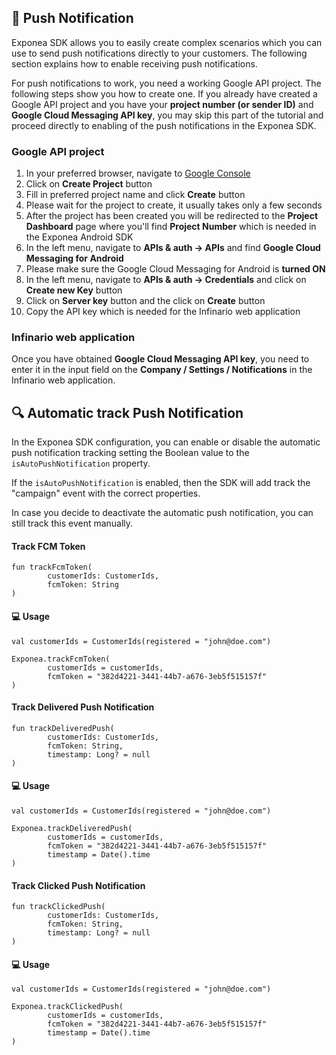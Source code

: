 ## 📣  Push Notification

Exponea SDK allows you to easily create complex scenarios which you can use to send push notifications directly to your customers. The following section explains how to enable receiving push notifications.

For push notifications to work, you need a working Google API project. The following steps show you how to create one. If you already have created a Google API project and you have your **project number (or sender ID)** and **Google Cloud Messaging API key**, you may skip this part of the tutorial and proceed directly to enabling of the push notifications in the Exponea SDK.

### Google API project

1) In your preferred browser, navigate to [Google Console](https://console.developers.google.com)
2) Click on **Create Project** button
3) Fill in preferred project name and click **Create** button
4) Please wait for the project to create, it usually takes only a few seconds
5) After the project has been created you will be redirected to the **Project Dashboard** page where you'll find **Project Number** which is needed in the Exponea Android SDK
6) In the left menu, navigate to **APIs & auth -> APIs** and find **Google Cloud Messaging for Android**
7) Please make sure the Google Cloud Messaging for Android is **turned ON**
8) In the left menu, navigate to **APIs & auth -> Credentials** and click on **Create new Key** button
9) Click on **Server key** button and the click on **Create** button
10) Copy the API key which is needed for the Infinario web application

### Infinario web application

Once you have obtained **Google Cloud Messaging API key**, you need to enter it in the input field on the **Company / Settings / Notifications** in the Infinario web application.

## 🔍 Automatic track Push Notification

In the Exponea SDK configuration, you can enable or disable the automatic push notification tracking setting the Boolean value to the `isAutoPushNotification` property.

If the `isAutoPushNotification` is enabled, then the SDK will add track the "campaign" event with the correct properties.

In case you decide to deactivate the automatic push notification, you can still track this event manually.

#### Track FCM Token

```
fun trackFcmToken(
        customerIds: CustomerIds,
        fcmToken: String
)
```

#### 💻 Usage

```
val customerIds = CustomerIds(registered = "john@doe.com")

Exponea.trackFcmToken(
        customerIds = customerIds,
        fcmToken = "382d4221-3441-44b7-a676-3eb5f515157f"
)
```

#### Track Delivered Push Notification

```
fun trackDeliveredPush(
        customerIds: CustomerIds, 
        fcmToken: String, 
        timestamp: Long? = null
)
```

#### 💻 Usage

```
val customerIds = CustomerIds(registered = "john@doe.com")

Exponea.trackDeliveredPush(
        customerIds = customerIds,
        fcmToken = "382d4221-3441-44b7-a676-3eb5f515157f"
        timestamp = Date().time
)
```

#### Track Clicked Push Notification

```
fun trackClickedPush(
        customerIds: CustomerIds, 
        fcmToken: String, 
        timestamp: Long? = null
) 
```

#### 💻 Usage

```
val customerIds = CustomerIds(registered = "john@doe.com")

Exponea.trackClickedPush(
        customerIds = customerIds,
        fcmToken = "382d4221-3441-44b7-a676-3eb5f515157f"
        timestamp = Date().time
)
```